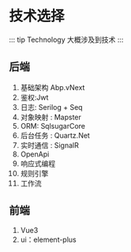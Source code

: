 # 技术选择

::: tip Technology
大概涉及到技术
:::

## 后端

1. 基础架构 Abp.vNext
2. 鉴权:Jwt
3. 日志: Serilog + Seq
4. 对象映射 : Mapster
5. ORM: SqlsugarCore
6. 后台任务 : Quartz.Net
7. 实时通信 : SignalR
8. OpenApi
9. 响应式编程
10. 规则引擎
11. 工作流

## 前端

1. Vue3
2. ui：element-plus
